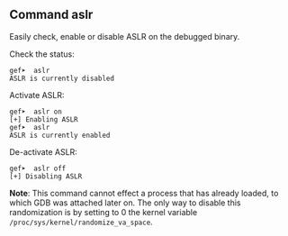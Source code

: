 ## Command aslr

Easily check, enable or disable ASLR on the debugged binary.

Check the status:
```
gef➤  aslr
ASLR is currently disabled
```

Activate ASLR:
```
gef➤  aslr on
[+] Enabling ASLR
gef➤  aslr
ASLR is currently enabled
```

De-activate ASLR:
```
gef➤  aslr off
[+] Disabling ASLR
```

**Note**: This command cannot effect a process that has already loaded, to which
GDB was attached later on. The only way to disable this randomization is by
setting to 0 the kernel variable `/proc/sys/kernel/randomize_va_space`.

